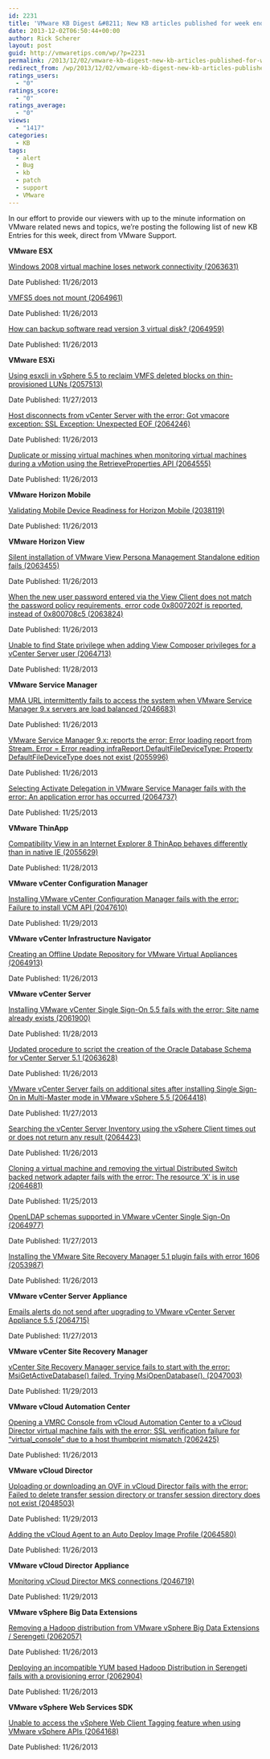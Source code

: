 ```yaml
---
id: 2231
title: 'VMware KB Digest &#8211; New KB articles published for week ending 11/30/13'
date: 2013-12-02T06:50:44+00:00
author: Rick Scherer
layout: post
guid: http://vmwaretips.com/wp/?p=2231
permalink: /2013/12/02/vmware-kb-digest-new-kb-articles-published-for-week-ending-113013/
redirect_from: /wp/2013/12/02/vmware-kb-digest-new-kb-articles-published-for-week-ending-113013/
ratings_users:
  - "0"
ratings_score:
  - "0"
ratings_average:
  - "0"
views:
  - "1417"
categories:
  - KB
tags:
  - alert
  - Bug
  - kb
  - patch
  - support
  - VMware
---
```

In our effort to provide our viewers with up to the minute information on VMware related news and topics, we&#8217;re posting the following list of new KB Entries for this week, direct from VMware Support.

<!--more-->

**VMware ESX**
  
[Windows 2008 virtual machine loses network connectivity (2063631)](http://kb.vmware.com/kb/2063631)
  
Date Published: 11/26/2013
  
[VMFS5 does not mount (2064961)](http://kb.vmware.com/kb/2064961)
  
Date Published: 11/26/2013
  
[How can backup software read version 3 virtual disk? (2064959)](http://kb.vmware.com/kb/2064959)
  
Date Published: 11/26/2013

**VMware ESXi**
  
[Using esxcli in vSphere 5.5 to reclaim VMFS deleted blocks on thin-provisioned LUNs (2057513)](http://kb.vmware.com/kb/2057513)
  
Date Published: 11/27/2013
  
[Host disconnects from vCenter Server with the error: Got vmacore exception: SSL Exception: Unexpected EOF (2064246)](http://kb.vmware.com/kb/2064246)
  
Date Published: 11/26/2013
  
[Duplicate or missing virtual machines when monitoring virtual machines during a vMotion using the RetrieveProperties API (2064555)](http://kb.vmware.com/kb/2064555)
  
Date Published: 11/26/2013

**VMware Horizon Mobile**
  
[Validating Mobile Device Readiness for Horizon Mobile (2038119)](http://kb.vmware.com/kb/2038119)
  
Date Published: 11/26/2013

**VMware Horizon View**
  
[Silent installation of VMware View Persona Management Standalone edition fails (2063455)](http://kb.vmware.com/kb/2063455)
  
Date Published: 11/26/2013
  
[When the new user password entered via the View Client does not match the password policy requirements, error code 0x8007202f is reported, instead of 0x800708c5 (2063824)](http://kb.vmware.com/kb/2063824)
  
Date Published: 11/26/2013
  
[Unable to find State privilege when adding View Composer privileges for a vCenter Server user (2064713)](http://kb.vmware.com/kb/2064713)
  
Date Published: 11/28/2013

**VMware Service Manager**
  
[MMA URL intermittently fails to access the system when VMware Service Manager 9.x servers are load balanced (2046683)](http://kb.vmware.com/kb/2046683)
  
Date Published: 11/26/2013
  
[VMware Service Manager 9.x: reports the error: Error loading report from Stream. Error = Error reading infraReport.DefaultFileDeviceType: Property DefaultFileDeviceType does not exist (2055996)](http://kb.vmware.com/kb/2055996)
  
Date Published: 11/26/2013
  
[Selecting Activate Delegation in VMware Service Manager fails with the error: An application error has occurred (2064737)](http://kb.vmware.com/kb/2064737)
  
Date Published: 11/25/2013

**VMware ThinApp**
  
[Compatibility View in an Internet Explorer 8 ThinApp behaves differently than in native IE (2055629)](http://kb.vmware.com/kb/2055629)
  
Date Published: 11/28/2013

**VMware vCenter Configuration Manager**
  
[Installing VMware vCenter Configuration Manager fails with the error: Failure to install VCM API (2047610)](http://kb.vmware.com/kb/2047610)
  
Date Published: 11/29/2013

**VMware vCenter Infrastructure Navigator**
  
[Creating an Offline Update Repository for VMware Virtual Appliances (2064913)](http://kb.vmware.com/kb/2064913)
  
Date Published: 11/26/2013

**VMware vCenter Server**
  
[Installing VMware vCenter Single Sign-On 5.5 fails with the error: Site name already exists (2061900)](http://kb.vmware.com/kb/2061900)
  
Date Published: 11/28/2013
  
[Updated procedure to script the creation of the Oracle Database Schema for vCenter Server 5.1 (2063628)](http://kb.vmware.com/kb/2063628)
  
Date Published: 11/26/2013
  
[VMware vCenter Server fails on additional sites after installing Single Sign-On in Multi-Master mode in VMware vSphere 5.5 (2064418)](http://kb.vmware.com/kb/2064418)
  
Date Published: 11/27/2013
  
[Searching the vCenter Server Inventory using the vSphere Client times out or does not return any result (2064423)](http://kb.vmware.com/kb/2064423)
  
Date Published: 11/26/2013
  
[Cloning a virtual machine and removing the virtual Distributed Switch backed network adapter fails with the error: The resource ‘X’ is in use (2064681)](http://kb.vmware.com/kb/2064681)
  
Date Published: 11/25/2013
  
[OpenLDAP schemas supported in VMware vCenter Single Sign-On (2064977)](http://kb.vmware.com/kb/2064977)
  
Date Published: 11/27/2013
  
[Installing the VMware Site Recovery Manager 5.1 plugin fails with error 1606 (2053987)](http://kb.vmware.com/kb/2053987)
  
Date Published: 11/26/2013

**VMware vCenter Server Appliance**
  
[Emails alerts do not send after upgrading to VMware vCenter Server Appliance 5.5 (2064715)](http://kb.vmware.com/kb/2064715)
  
Date Published: 11/27/2013

**VMware vCenter Site Recovery Manager**
  
[vCenter Site Recovery Manager service fails to start with the error: MsiGetActiveDatabase() failed. Trying MsiOpenDatabase(). (2047003)](http://kb.vmware.com/kb/2047003)
  
Date Published: 11/29/2013

**VMware vCloud Automation Center**
  
[Opening a VMRC Console from vCloud Automation Center to a vCloud Director virtual machine fails with the error: SSL verification failure for “virtual_console” due to a host thumbprint mismatch (2062425)](http://kb.vmware.com/kb/2062425)
  
Date Published: 11/26/2013

**VMware vCloud Director**
  
[Uploading or downloading an OVF in vCloud Director fails with the error: Failed to delete transfer session directory or transfer session directory does not exist (2048503)](http://kb.vmware.com/kb/2048503)
  
Date Published: 11/29/2013
  
[Adding the vCloud Agent to an Auto Deploy Image Profile (2064580)](http://kb.vmware.com/kb/2064580)
  
Date Published: 11/26/2013

**VMware vCloud Director Appliance**
  
[Monitoring vCloud Director MKS connections (2046719)](http://kb.vmware.com/kb/2046719)
  
Date Published: 11/29/2013

**VMware vSphere Big Data Extensions**
  
[Removing a Hadoop distribution from VMware vSphere Big Data Extensions / Serengeti (2062057)](http://kb.vmware.com/kb/2062057)
  
Date Published: 11/26/2013
  
[Deploying an incompatible YUM based Hadoop Distribution in Serengeti fails with a provisioning error (2062904)](http://kb.vmware.com/kb/2062904)
  
Date Published: 11/26/2013

**VMware vSphere Web Services SDK**
  
[Unable to access the vSphere Web Client Tagging feature when using VMware vSphere APIs (2064168)](http://kb.vmware.com/kb/2064168)
  
Date Published: 11/26/2013